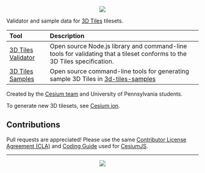 <p align="center"><img src="figures/Cesium3DTiles.png" /></p>

Validator and sample data for [3D Tiles](https://github.com/CesiumGS/3d-tiles/blob/main/README.md) tilesets.

| Tool | Description |
| :--- | :--- |
| [3D Tiles Validator](./validator/) | Open source Node.js library and command-line tools for validating that a tileset conforms to the 3D Tiles specification. |
| [3D Tiles Samples](./samples-generator/) | Open source command-line tools for generating sample 3D Tiles in [3d-tiles-samples](https://github.com/CesiumGS/3d-tiles-samples) |

Created by the <a href="https://cesium.com/">Cesium team</a> and University of Pennsylvania students.

To generate new 3D tilesets, see [Cesium ion](https://cesium.com/ion/).

## Contributions

Pull requests are appreciated!  Please use the same [Contributor License Agreement (CLA)](https://github.com/CesiumGS/cesium/blob/main/CONTRIBUTING.md) and [Coding Guide](https://github.com/CesiumGS/cesium/blob/main/Documentation/Contributors/CodingGuide/README.md) used for [CesiumJS](https://cesium.com/cesiumjs/).

---

<p align="center">
<a href="https://cesium.com/"><img src="figures/cesium.png" /></a>
</p>
